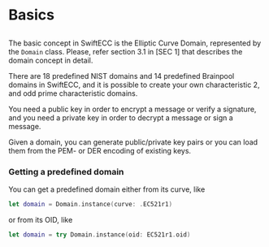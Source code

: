 # Basics

## 
The basic concept in SwiftECC is the Elliptic Curve Domain, represented by the `Domain` class.
Please, refer section 3.1 in [SEC 1] that describes the domain concept in detail.

There are 18 predefined NIST domains and 14 predefined Brainpool domains in SwiftECC,
and it is possible to create your own characteristic 2, and odd prime characteristic domains.

You need a public key in order to encrypt a message or verify a signature,
and you need a private key in order to decrypt a message or sign a message.

Given a domain, you can generate public/private key pairs or you can load them from the PEM- or DER encoding of existing keys.

### Getting a predefined domain

You can get a predefined domain either from its curve, like
```swift
let domain = Domain.instance(curve: .EC521r1)
```
or from its OID, like
```swift
let domain = try Domain.instance(oid: EC521r1.oid)
```

